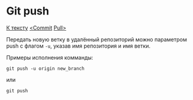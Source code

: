 # Git push

[К тексту](readme.md) [<Commit](commit.md) [Pull>](pull.md)

Передать новую ветку в удалённый репозиторий можно параметром push с флагом `-u`, указав имя репозитория и имя ветки.


Примеры исполнения комманды:

```git push -u origin new_branch```

или 

```git push```